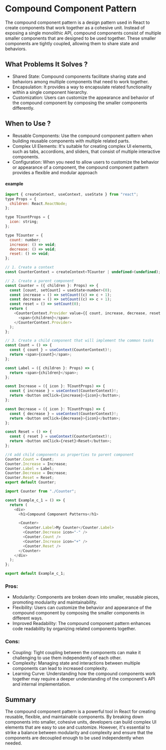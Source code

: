# Compound Component Pattern

The compound component pattern is a design pattern used in React to create components that work together as a cohesive unit. Instead of exposing a single monolithic API, compound components consist of multiple smaller components that are designed to be used together. These smaller components are tightly coupled, allowing them to share state and behaviors.

## What Problems It Solves ?

- Shared State: Compound components facilitate sharing state and behaviors among multiple components that need to work together.
- Encapsulation: It provides a way to encapsulate related functionality within a single component hierarchy.
- Customization: Users can customize the appearance and behavior of the compound component by composing the smaller components differently.

## When to Use ?

- Reusable Components: Use the compound component pattern when building reusable components with multiple related parts.
- Complex UI Elements: It's suitable for creating complex UI elements, such as tabs, accordions, and sliders, that consist of multiple interactive components.
- Configuration: When you need to allow users to customize the behavior or appearance of a component, the compound component pattern provides a flexible and modular approach

#### example

```javascript
import { createContext, useContext, useState } from "react";
type Props = {
  children: React.ReactNode;
};

type TCountProps = {
  icon: string;
};

type TCounter = {
  count: number;
  increase: () => void;
  decrease: () => void;
  reset: () => void;
};

// 1. Create a context
const CounterContext = createContext<TCounter | undefined>(undefined);

// 2. Create a parent component
const Counter = ({ children }: Props) => {
  const [count, setCount] = useState<number>(0);
  const increase = () => setCount((c) => c + 1);
  const decrease = () => setCount((c) => c + 1);
  const reset = () => setCount(0);
  return (
    <CounterContext.Provider value={{ count, increase, decrease, reset }}>
      <span>{children}</span>
    </CounterContext.Provider>
  );
};

// 3. Create a child component that will implement the common tasks
const Count = () => {
  const { count } = useContext(CounterContext)!;
  return <span>{count}</span>;
};

const Label = ({ children }: Props) => {
  return <span>{children}</span>;
};

const Increase = ({ icon }: TCountProps) => {
  const { increase } = useContext(CounterContext)!;
  return <button onClick={increase}>{icon}</button>;
};

const Decrease = ({ icon }: TCountProps) => {
  const { decrease } = useContext(CounterContext)!;
  return <button onClick={decrease}>{icon}</button>;
};

const Reset = () => {
  const { reset } = useContext(CounterContext)!;
  return <button onClick={reset}>Reset</button>;
};

//4 add child components as properties to parent component
Counter.Count = Count;
Counter.Increase = Increase;
Counter.Label = Label;
Counter.Decrease = Decrease;
Counter.Reset = Reset;
export default Counter;

```

```javascript
import Counter from "./Counter";

const Example_c_1 = () => {
  return (
    <div>
      <h1>Compound Component Patterns</h1>

      <Counter>
        <Counter.Label>My Counter</Counter.Label>
        <Counter.Decrease icon="-" />
        <Counter.Count />
        <Counter.Increase icon="+" />
        <Counter.Reset />
      </Counter>
    </div>
  );
};

export default Example_c_1;
```

### Pros:

- Modularity: Components are broken down into smaller, reusable pieces, promoting modularity and maintainability.
- Flexibility: Users can customize the behavior and appearance of the compound component by composing the smaller components in different ways.
- Improved Readability: The compound component pattern enhances code readability by organizing related components together.

### Cons:

- Coupling: Tight coupling between the components can make it challenging to use them independently of each other.
- Complexity: Managing state and interactions between multiple components can lead to increased complexity.
- Learning Curve: Understanding how the compound components work together may require a deeper understanding of the component's API and internal implementation.

## Summary

The compound component pattern is a powerful tool in React for creating reusable, flexible, and maintainable components. By breaking down components into smaller, cohesive units, developers can build complex UI elements that are easy to use and customize. However, it's essential to strike a balance between modularity and complexity and ensure that the components are decoupled enough to be used independently when needed.

